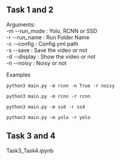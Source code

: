 ## Task 1 and 2

Arguments:\
-m --run_mode : Yolo, RCNN or SSD\
-r --run_name : Run Folder Name\
-c --config   : Config.yml path\
-s --save     : Save the video or not\
-d --display  : Show the video or not\
-n --noisy    : Noisy or not

Examples
```
python3 main.py -m rcnn -n True -r noisy
```
```
python3 main.py -m rcnn -r rcnn
```
```
python3 main.py -m ssd -r ssd
```
```
python3 main.py -m yolo -r yolo
```

## Task 3 and 4

Task3_Task4.ipynb
